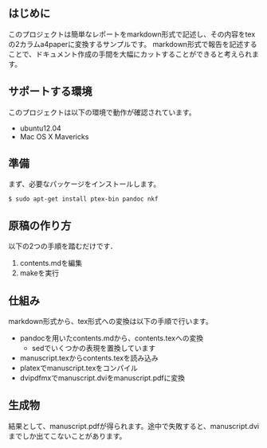 ## はじめに

このプロジェクトは簡単なレポートをmarkdown形式で記述し、その内容をtexの2カラムa4paperに変換するサンプルです。
markdown形式で報告を記述することで、ドキュメント作成の手間を大幅にカットすることができると考えられます。

## サポートする環境

このプロジェクトは以下の環境で動作が確認されています。

* ubuntu12.04
* Mac OS X Mavericks

## 準備

まず、必要なパッケージをインストールします。

```
$ sudo apt-get install ptex-bin pandoc nkf
```

## 原稿の作り方

以下の2つの手順を踏むだけです．

1. contents.mdを編集
2. makeを実行

## 仕組み

markdown形式から、tex形式への変換は以下の手順で行います。

* pandocを用いたcontents.mdから、contents.texへの変換
	* sedでいくつかの表現を置換しています
* manuscript.texからcontents.texを読み込み
* platexでmanuscript.texをコンパイル
* dvipdfmxでmanuscript.dviをmanuscript.pdfに変換

## 生成物

結果として、manuscript.pdfが得られます。途中で失敗すると、manuscript.dviまでしか出てこないことがあります。